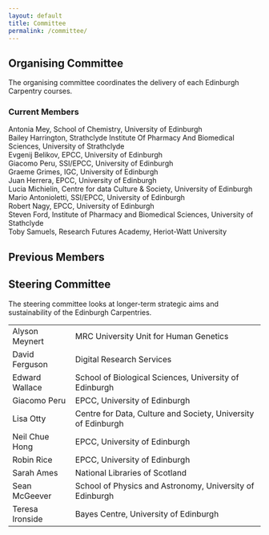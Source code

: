 ```yaml
---
layout: default
title: Committee
permalink: /committee/
---
```


<div class="row">
  <div class="col-md-6">
    <h2>Organising Committee</h2>
    The organising committee coordinates the delivery of each Edinburgh Carpentry courses.
    <h3>Current Members</h3>
    Antonia Mey, School of Chemistry, University of Edinburgh<br>        
    Bailey Harrington, Strathclyde Institute Of Pharmacy And Biomedical Sciences, University of Strathclyde <br> 
    Evgenij Belikov, EPCC, University of Edinburgh<br>      
    Giacomo Peru, SSI/EPCC, University of Edinburgh<br> 
    Graeme Grimes, IGC, University of Edinburgh<br>        
    Juan Herrera, EPCC, University of Edinburgh<br>        
    Lucia Michielin, Centre for data Culture & Society, University of Edinburgh<br>             
    Mario Antonioletti, SSI/EPCC, University of Edinburgh<br>         
    Robert Nagy, EPCC, University of Edinburgh<br>           
    Steven Ford, Institute of Pharmacy and Biomedical Sciences, University of Stathclyde<br>            
    Toby Samuels, Research Futures Academy, Heriot-Watt University<br>             
    <h2>Previous Members<h2>
  </div> 

  <div class="col-md-6">
    <h2>Steering Committee</h2>
    <caption>The steering committee looks at longer-term strategic aims and sustainability of the Edinburgh Carpentries.</caption>
    <table class="table table-striped">
      <tr> <td>Alyson Meynert</td>  <td>MRC University Unit for Human Genetics</td> </tr>
      <tr> <td>David Ferguson</td>  <td>Digital Research Services</td> </tr>
      <tr> <td>Edward Wallace</td>  <td>School of Biological Sciences, University of Edinburgh</td> </tr>
      <tr> <td>Giacomo Peru</td>  <td>EPCC, University of Edinburgh</td> </tr>
      <tr> <td>Lisa Otty</td>  <td>Centre for Data, Culture and Society, University of Edinburgh</td> </tr>
      <tr> <td>Neil Chue Hong</td>  <td>EPCC, University of Edinburgh</td> </tr>
      <tr> <td>Robin Rice</td>  <td>EPCC, University of Edinburgh</td> </tr>
      <tr> <td>Sarah Ames</td>  <td>National Libraries of Scotland</td> </tr>
      <tr> <td>Sean McGeever</td>  <td>School of Physics and Astronomy, University of Edinburgh</td> </tr>
      <tr> <td>Teresa Ironside</td>  <td>Bayes Centre, University of Edinburgh</td> </tr>
    </table>
  </div>
</div>
